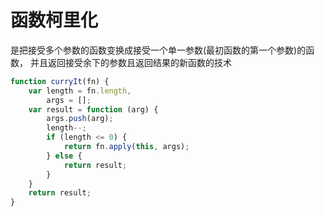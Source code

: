 # 函数柯里化

是把接受多个参数的函数变换成接受一个单一参数(最初函数的第一个参数)的函数，
并且返回接受余下的参数且返回结果的新函数的技术
```js
function curryIt(fn) {
    var length = fn.length,
        args = [];
    var result = function (arg) {
        args.push(arg);
        length--;
        if (length <= 0) {
            return fn.apply(this, args);
        } else {
            return result;
        }
    }
    return result;
}
```